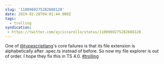 ```yaml
---
slug: '1100969275282608128'
date: 2019-02-28T04:01:44.000Z
tags:
  - trolling
syndication:
 - https://twitter.com/ajciccarello/status/1100969275282608128
---
```


One of [@typescriptlang](https://twitter.com/typescriptlang)'s core failures is that its file extension is alphabetically after .spec.ts instead of before. So now my file explorer is out of order. I hope they fix this in TS 4.0. [#trolling](/posts/tags/trolling)
